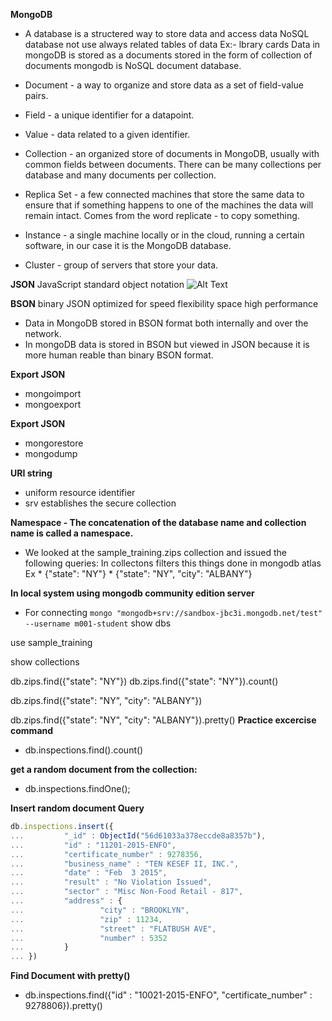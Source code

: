 **MongoDB**

* A database is a structered way to store data and access data
NoSQL database not use always related tables of data Ex:- lbrary cards 
Data in mongoDB is stored as a documents stored in the form of collection of documents mongodb is NoSQL document database.
* Document - a way to organize and store data as a set of field-value pairs.

* Field - a unique identifier for a datapoint.

* Value - data related to a given identifier.

* Collection - an organized store of documents in MongoDB, usually with common fields between documents. There can be many collections per database and many documents per collection.

* Replica Set - a few connected machines that store the same data to ensure that if something happens to one of the machines the data will remain intact. Comes from the word replicate - to copy something.

* Instance - a single machine locally or in the cloud, running a certain software, in our case it is the MongoDB database.

* Cluster - group of servers that store your data.

**JSON**
JavaScript standard object notation 
![Alt Text](https://dev-to-uploads.s3.amazonaws.com/i/03airaq82dewlmx7ovdt.png)

**BSON**
binary JSON
optimized for speed flexibility space high performance
* Data in MongoDB stored in BSON format both internally and over the network.
* In mongoDB data is stored in BSON but viewed in JSON because it is more human reable than binary BSON format.

**Export JSON**
* mongoimport
* mongoexport

**Export JSON**
* mongorestore
* mongodump

**URI string**
* uniform resource identifier 
* srv establishes the secure collection

**Namespace - The concatenation of the database name and collection name is called a namespace.**

* We looked at the sample_training.zips collection and issued the following queries:
In collectons filters this things done in mongodb atlas 
   Ex * {"state": "NY"}
      * {"state": "NY", "city": "ALBANY"}

**In local system using mongodb community edition server**
* For connecting `mongo "mongodb+srv://sandbox-jbc3i.mongodb.net/test" --username m001-student`
show dbs

use sample_training

show collections

db.zips.find({"state": "NY"})
db.zips.find({"state": "NY"}).count()

db.zips.find({"state": "NY", "city": "ALBANY"})

db.zips.find({"state": "NY", "city": "ALBANY"}).pretty()
**Practice excercise command**
* db.inspections.find().count()

**get a random document from the collection:**

* db.inspections.findOne();

**Insert random document Query**
```js 
db.inspections.insert({
...         "_id" : ObjectId("56d61033a378eccde8a8357b"),
...         "id" : "11201-2015-ENFO",
...         "certificate_number" : 9278356,
...         "business_name" : "TEN KESEF II, INC.",
...         "date" : "Feb  3 2015",
...         "result" : "No Violation Issued",
...         "sector" : "Misc Non-Food Retail - 817",
...         "address" : {
...                 "city" : "BROOKLYN",
...                 "zip" : 11234,
...                 "street" : "FLATBUSH AVE",
...                 "number" : 5352
...         }
... })
```

**Find Document with pretty()**
* db.inspections.find({"id" : "10021-2015-ENFO", "certificate_number" : 9278806}).pretty()
